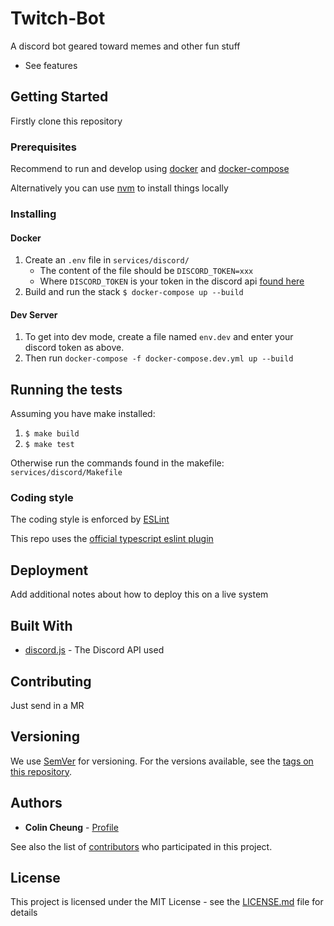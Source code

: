 # Twitch-Bot

A discord bot geared toward memes and other fun stuff

- See features

## Getting Started

Firstly clone this repository

### Prerequisites

Recommend to run and develop using [docker](https://docs.docker.com/get-docker/) and [docker-compose](https://docs.docker.com/compose/install/)

Alternatively you can use [nvm](https://github.com/nvm-sh/nvm) to install things locally

### Installing

#### Docker

1. Create an `.env` file in `services/discord/`
    - The content of the file should be `DISCORD_TOKEN=xxx`
    - Where `DISCORD_TOKEN` is your token in the discord api [found here](https://discord.com/developers/applications) 
1. Build and run the stack `$ docker-compose up --build`

#### Dev Server

1. To get into dev mode, create a file named `env.dev` and enter your discord token as above.
1. Then run `docker-compose -f docker-compose.dev.yml up --build`


## Running the tests

Assuming you have make installed:

1. `$ make build`
2. `$ make test`

Otherwise run the commands found in the makefile: `services/discord/Makefile`

### Coding style

The coding style is enforced by [ESLint](https://eslint.org/)
 
This repo uses the [official typescript eslint plugin](https://github.com/typescript-eslint/typescript-eslint)

## Deployment

Add additional notes about how to deploy this on a live system

## Built With

* [discord.js](https://discord.js.org/#/) - The Discord API used

## Contributing

Just send in a MR

## Versioning

We use [SemVer](http://semver.org/) for versioning. For the versions available, see the [tags on this repository](https://github.com/your/project/tags). 

## Authors

* **Colin Cheung** - [Profile](https://github.com/ColinCee)

See also the list of [contributors](https://github.com/ColinCee/twitch-bot/graphs/contributors) who participated in this project.

## License

This project is licensed under the MIT License - see the [LICENSE.md](LICENSE.md) file for details
